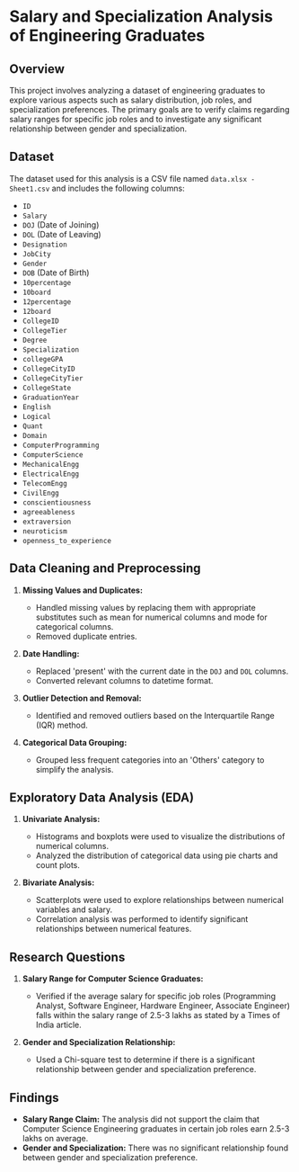 # Salary and Specialization Analysis of Engineering Graduates

## Overview

This project involves analyzing a dataset of engineering graduates to explore various aspects such as salary distribution, job roles, and specialization preferences. The primary goals are to verify claims regarding salary ranges for specific job roles and to investigate any significant relationship between gender and specialization.

## Dataset

The dataset used for this analysis is a CSV file named `data.xlsx - Sheet1.csv` and includes the following columns:

- `ID`
- `Salary`
- `DOJ` (Date of Joining)
- `DOL` (Date of Leaving)
- `Designation`
- `JobCity`
- `Gender`
- `DOB` (Date of Birth)
- `10percentage`
- `10board`
- `12percentage`
- `12board`
- `CollegeID`
- `CollegeTier`
- `Degree`
- `Specialization`
- `collegeGPA`
- `CollegeCityID`
- `CollegeCityTier`
- `CollegeState`
- `GraduationYear`
- `English`
- `Logical`
- `Quant`
- `Domain`
- `ComputerProgramming`
- `ComputerScience`
- `MechanicalEngg`
- `ElectricalEngg`
- `TelecomEngg`
- `CivilEngg`
- `conscientiousness`
- `agreeableness`
- `extraversion`
- `neuroticism`
- `openness_to_experience`

## Data Cleaning and Preprocessing

1. **Missing Values and Duplicates:**
   - Handled missing values by replacing them with appropriate substitutes such as mean for numerical columns and mode for categorical columns.
   - Removed duplicate entries.

2. **Date Handling:**
   - Replaced 'present' with the current date in the `DOJ` and `DOL` columns.
   - Converted relevant columns to datetime format.

3. **Outlier Detection and Removal:**
   - Identified and removed outliers based on the Interquartile Range (IQR) method.

4. **Categorical Data Grouping:**
   - Grouped less frequent categories into an 'Others' category to simplify the analysis.

## Exploratory Data Analysis (EDA)

1. **Univariate Analysis:**
   - Histograms and boxplots were used to visualize the distributions of numerical columns.
   - Analyzed the distribution of categorical data using pie charts and count plots.

2. **Bivariate Analysis:**
   - Scatterplots were used to explore relationships between numerical variables and salary.
   - Correlation analysis was performed to identify significant relationships between numerical features.

## Research Questions

1. **Salary Range for Computer Science Graduates:**
   - Verified if the average salary for specific job roles (Programming Analyst, Software Engineer, Hardware Engineer, Associate Engineer) falls within the salary range of 2.5-3 lakhs as stated by a Times of India article.

2. **Gender and Specialization Relationship:**
   - Used a Chi-square test to determine if there is a significant relationship between gender and specialization preference.

## Findings

- **Salary Range Claim:** The analysis did not support the claim that Computer Science Engineering graduates in certain job roles earn 2.5-3 lakhs on average.
- **Gender and Specialization:** There was no significant relationship found between gender and specialization preference.
